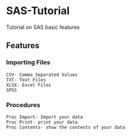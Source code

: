 # SAS-Tutorial
Tutorial on SAS basic features

## Features
### Importing Files
    CSV- Comma Separated Values
    TXT- Text Files
    XLSX- Excel Files
    SPSS
### Procedures
    Proc Import- Import your data
    Proc Print- print your data
    Proc Contents- show the contents of your data
